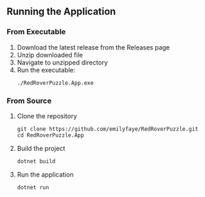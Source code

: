 ## Running the Application

### From Executable
1. Download the latest release from the Releases page
2. Unzip downloaded file
3. Navigate to unzipped directory
4. Run the executable:
   ```shell
   ./RedRoverPuzzle.App.exe
   ```

### From Source
1. Clone the repository
   ```shell
   git clone https://github.com/emilyfaye/RedRoverPuzzle.git
   cd RedRoverPuzzle.App
   ```
2. Build the project
   ```shell
   dotnet build
   ```
3. Run the application
   ```shell
   dotnet run
   ```
